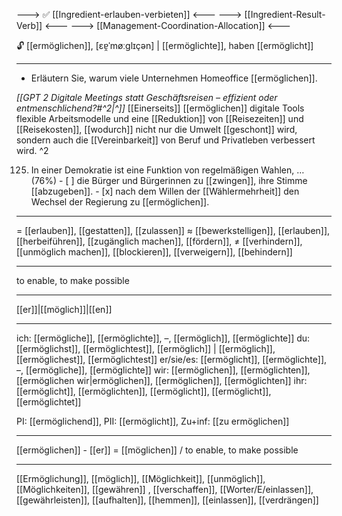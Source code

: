 ---> ✅ [[Ingredient-erlauben-verbieten]] <---
---> [[Ingredient-Result-Verb]] <---
---> [[Management-Coordination-Allocation]] <---

🔓 [[ermöglichen]], [ɛɐ̯ˈmøːɡlɪçən] | [[ermöglichte]], haben [[ermöglicht]]

---
- Erläutern Sie, warum viele Unternehmen Homeoffice [[ermöglichen]].  

*[[GPT 2 Digitale Meetings statt Geschäftsreisen – effizient oder entmenschlichend?#^2|^]]* [[Einerseits]] [[ermöglichen]] digitale Tools flexible Arbeitsmodelle und eine [[Reduktion]] von [[Reisezeiten]] und [[Reisekosten]], [[wodurch]] nicht nur die Umwelt [[geschont]] wird, sondern auch die [[Vereinbarkeit]] von Beruf und Privatleben verbessert wird. ^2


125. In einer Demokratie ist eine Funktion von regelmäßigen Wahlen, … (76%)
	- [ ] die Bürger und Bürgerinnen zu [[zwingen]], ihre Stimme [[abzugeben]].
	- [x] nach dem Willen der [[Wählermehrheit]] den Wechsel der Regierung zu [[ermöglichen]].

---
= [[erlauben]], [[gestatten]], [[zulassen]]
≈ [[bewerkstelligen]], [[erlauben]], [[herbeiführen]], [[zugänglich machen]], [[fördern]], 
≠ [[verhindern]], [[unmöglich machen]], [[blockieren]], [[verweigern]], [[behindern]]


---
to enable, to make possible

---
[[er]]|[[möglich]]|[[en]]

---
ich: [[ermögliche]], [[ermöglichte]], –, [[ermöglich]], [[ermöglichte]]
du: [[ermöglichst]], [[ermöglichtest]], [[ermöglich]] | [[ermöglich]], [[ermöglichest]], [[ermöglichtest]]
er/sie/es: [[ermöglicht]], [[ermöglichte]], –, [[ermögliche]], [[ermöglichte]]
wir: [[ermöglichen]], [[ermöglichten]], [[ermöglichen wir|ermöglichen]], [[ermöglichen]], [[ermöglichten]]
ihr: [[ermöglicht]], [[ermöglichten]], [[ermöglicht]], [[ermöglicht]], [[ermöglichtet]]

PI: [[ermöglichend]], PII: [[ermöglicht]], Zu+inf: [[zu ermöglichen]]

---
[[ermöglichen]] - [[er]] = [[möglichen]] / to enable, to make possible

---
[[Ermöglichung]], [[möglich]], [[Möglichkeit]], [[unmöglich]], [[Möglichkeiten]], [[gewähren]]
, [[verschaffen]], [[Worter/E/einlassen]], [[gewährleisten]], [[aufhalten]], [[hemmen]], [[einlassen]], [[verdrängen]]